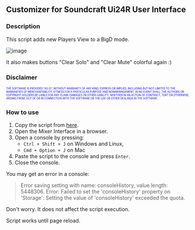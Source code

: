 ## Customizer for Soundcraft Ui24R User Interface

### Description

This script adds new Players View to a BigD mode.

![image](https://user-images.githubusercontent.com/12868187/52912041-93ff6080-32b4-11e9-97c8-ecc5c0a3fcf2.png)

It also makes buttons "Clear Solo" and "Clear Mute" colorful again :)

### Disclaimer

<span style="font-size: 50%; color: blue;">THE SOFTWARE IS PROVIDED "AS IS", WITHOUT WARRANTY OF ANY KIND, EXPRESS OR IMPLIED, INCLUDING BUT NOT LIMITED TO THE WARRANTIES OF MERCHANTABILITY, FITNESS FOR A PARTICULAR PURPOSE AND NONINFRINGEMENT. IN NO EVENT SHALL THE AUTHORS OR COPYRIGHT HOLDERS BE LIABLE FOR ANY CLAIM, DAMAGES OR OTHER LIABILITY, WHETHER IN AN ACTION OF CONTRACT, TORT OR OTHERWISE, ARISING FROM, OUT OF OR IN CONNECTION WITH THE SOFTWARE OR THE USE OR OTHER DEALINGS IN THE SOFTWARE.</span>

### How to use

1. Copy the script from [here](https://raw.githubusercontent.com/ndikanov/ui24/master/custom.min.js).
1. Open the Mixer Interface in a browser.
1. Open a console by pressing:
    * `Ctrl + Shift + J` on Windows and Linux,
    * `Cmd + Option + J` on Mac
2. Paste the script to the console and press `Enter`.
1. Close the console.

You may get an error in a console:

>Error saving setting with name: consoleHistory, value length: 5448306. Error: Failed to set the 'consoleHistory' property on 'Storage': Setting the value of 'consoleHistory' exceeded the quota.

Don't worry. It does not affect the script execution.

Script works until page reload.
